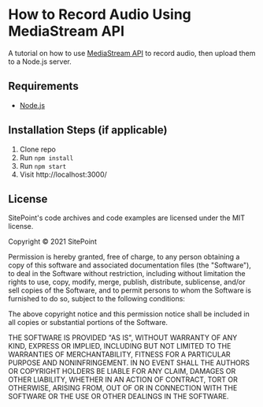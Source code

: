 # How to Record Audio Using MediaStream API

A tutorial on how to use [MediaStream API](https://developer.mozilla.org/en-US/docs/Web/API/Media_Streams_API) to record audio, then upload them to a Node.js server.

## Requirements

* [Node.js](http://nodejs.org/)

## Installation Steps (if applicable)

1. Clone repo
2. Run `npm install`
3. Run `npm start`
4. Visit http://localhost:3000/

## License

SitePoint's code archives and code examples are licensed under the MIT license.

Copyright © 2021 SitePoint

Permission is hereby granted, free of charge, to any person obtaining a copy of this software and associated documentation files (the "Software"), to deal in the Software without restriction, including without limitation the rights to use, copy, modify, merge, publish, distribute, sublicense, and/or sell copies of the Software, and to permit persons to whom the Software is furnished to do so, subject to the following conditions:

The above copyright notice and this permission notice shall be included in all copies or substantial portions of the Software.

THE SOFTWARE IS PROVIDED "AS IS", WITHOUT WARRANTY OF ANY KIND, EXPRESS OR IMPLIED, INCLUDING BUT NOT LIMITED TO THE WARRANTIES OF MERCHANTABILITY, FITNESS FOR A PARTICULAR PURPOSE AND NONINFRINGEMENT. IN NO EVENT SHALL THE AUTHORS OR COPYRIGHT HOLDERS BE LIABLE FOR ANY CLAIM, DAMAGES OR OTHER LIABILITY, WHETHER IN AN ACTION OF CONTRACT, TORT OR OTHERWISE, ARISING FROM, OUT OF OR IN CONNECTION WITH THE SOFTWARE OR THE USE OR OTHER DEALINGS IN THE SOFTWARE.